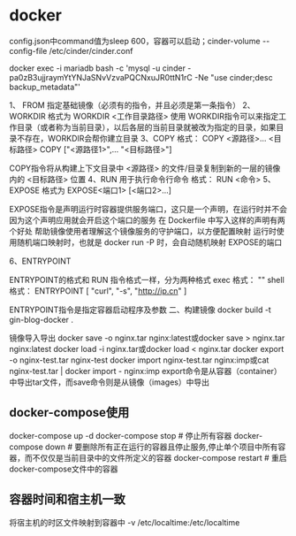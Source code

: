 # docker


config.json中command值为sleep 600，容器可以启动；cinder-volume --config-file /etc/cinder/cinder.conf

docker exec -i mariadb bash -c 'mysql -u cinder -pa0zB3ujjraymYtYNJaSNvVzvaPQCNxuJR0ttN1rC -Ne "use cinder;desc backup_metadata"'


1、 FROM
指定基础镜像（必须有的指令，并且必须是第一条指令）
2、 WORKDIR
格式为 
WORKDIR <工作目录路径>
使用 WORKDIR指令可以来指定工作目录（或者称为当前目录），以后各层的当前目录就被改为指定的目录，如果目录不存在，WORKDIR会帮你建立目录
3、COPY
格式：
COPY <源路径>... <目标路径>
COPY ["<源路径1>",... "<目标路径>"]

COPY指令将从构建上下文目录中 <源路径> 的文件/目录复制到新的一层的镜像内的 <目标路径> 位置
4、RUN
用于执行命令行命令
格式：
RUN <命令>
5、EXPOSE
格式为 
EXPOSE<端口1> [<端口2>...]

EXPOSE指令是声明运行时容器提供服务端口，这只是一个声明，在运行时并不会因为这个声明应用就会开启这个端口的服务
在 Dockerfile 中写入这样的声明有两个好处
帮助镜像使用者理解这个镜像服务的守护端口，以方便配置映射
运行时使用随机端口映射时，也就是 docker run -P 时，会自动随机映射 EXPOSE的端口

6、ENTRYPOINT

ENTRYPOINT的格式和 RUN
 指令格式一样，分为两种格式
exec
 格式：
<ENTRYPOINT> "<CMD>"
shell
 格式：
ENTRYPOINT [ "curl", "-s", "http://ip.cn" ]

ENTRYPOINT指令是指定容器启动程序及参数
二、构建镜像
docker build -t gin-blog-docker .

镜像导入导出
docker save -o nginx.tar nginx:latest或docker save > nginx.tar nginx:latest
docker load -i nginx.tar或docker load < nginx.tar
docker export -o nginx-test.tar nginx-test
docker import nginx-test.tar nginx:imp或cat nginx-test.tar | docker import - nginx:imp
export命令是从容器（container）中导出tar文件，而save命令则是从镜像（images）中导出


## docker-compose使用
docker-compose up -d
docker-compose stop # 停止所有容器
docker-compose down # 要删除所有正在运行的容器且停止服务,停止单个项目中所有容器，而不仅仅是当前目录中的文件所定义的容器
docker-compose restart    # 重启docker-compose文件中的容器


## 容器时间和宿主机一致
将宿主机的时区文件映射到容器中  -v /etc/localtime:/etc/localtime